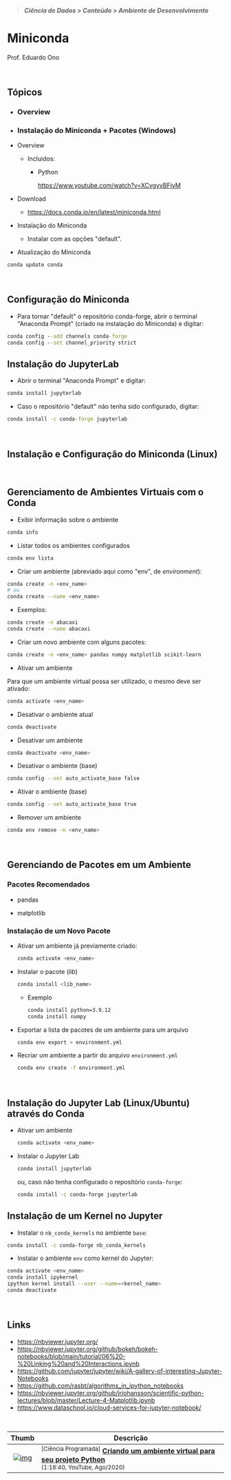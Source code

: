> <h5>Ciência de Dados > Conteúdo > Ambiente de Desenvolvimento</h5>

# Miniconda

Prof. Eduardo Ono

<br>

## Tópicos

* ### Overview

* ### Instalação do Miniconda + Pacotes (Windows)

* Overview

  * Incluidos:

    * Python

      https://www.youtube.com/watch?v=XCvgyvBFjyM

* Download

  * https://docs.conda.io/en/latest/miniconda.html

* Instalação do Miniconda

  * Instalar com as opções "default".

* Atualização do Miniconda

```bash
conda update conda
```

<br>

## Configuração do Miniconda

* Para tornar "default" o repositório conda-forge, abrir o terminal "Anaconda Prompt" (criado na instalação do Miniconda) e digitar:

```cmd
conda config --add channels conda-forge
conda config --set channel_priority strict
```

## Instalação do JupyterLab

* Abrir o terminal "Anaconda Prompt" e digitar:

```cmd
conda install jupyterlab
```

* Caso o repositório "default" não tenha sido configurado, digitar:

```cmd
conda install -c conda-forge jupyterlab
```

<br>

## Instalação e Configuração do Miniconda (Linux)

<br>

## Gerenciamento de Ambientes Virtuais com o Conda

* Exibir informação sobre o ambiente

```sh
conda info
```

* Listar todos os ambientes configurados

```sh
conda env lista
```

* Criar um ambiente (abreviado aqui como "env", de _environment_):

```sh
conda create -n <env_name>
# ou
conda create --name <env_name>
```

* Exemplos:

```sh
conda create -n abacaxi
conda create --name abacaxi
```

* Criar um novo ambiente com alguns pacotes:

```sh
conda create -n <env_name> pandas numpy matplotlib scikit-learn
```

* Ativar um ambiente

Para que um ambiente virtual possa ser utilizado, o mesmo deve ser ativado:

```sh
conda activate <env_name>
```

* Desativar o ambiente atual

```sh
conda deactivate
```

* Desativar um ambiente

```sh
conda deactivate <env_name>
```

* Desativar o ambiente (base)

```sh
conda config --set auto_activate_base false
```

* Ativar o ambiente (base)

```sh
conda config --set auto_activate_base true
```

* Remover um ambiente

```sh
conda env remove -n <env_name>
```

<br>

## Gerenciando de Pacotes em um Ambiente

### Pacotes Recomendados

* pandas

* matplotlib

### Instalação de um Novo Pacote

* Ativar um ambiente já previamente criado:

  ```sh
  conda activate <env_name>
  ```

* Instalar o pacote (_lib_)

  ```sh
  conda install <lib_name>
  ```

  * Exemplo

    ```sh
    conda install python=3.9.12
    conda install numpy
    ```

* Exportar a lista de pacotes de um ambiente para um arquivo

  ```sh
  conda env export > environment.yml
  ```

* Recriar um ambiente a partir do arquivo `environment.yml`

  ```sh
  conda env create -f environment.yml
  ```

<br>

## Instalação do Jupyter Lab (Linux/Ubuntu) através do Conda

* Ativar um ambiente

  ```sh
  conda activate <env_name>
  ```

* Instalar o Jupyter Lab

  ```sh
  conda install jupyterlab
  ```

  ou, caso não tenha configurado o repositório `conda-forge`:

  ```sh
  conda install -c conda-forge jupyterlab
  ```

## Instalação de um Kernel no Jupyter

* Instalar o `nb_conda_kernels` no ambiente `base`:

```sh
conda install -c conda-forge nb_conda_kernels
```

* Instalar o ambiente `env` como kernel do Jupyter:

```sh
conda activate <env_name>
conda install ipykernel
ipython kernel install --user --name=<kernel_name>
conda deactivate
```

<br>

## Links

* https://nbviewer.jupyter.org/
* https://nbviewer.jupyter.org/github/bokeh/bokeh-notebooks/blob/main/tutorial/06%20-%20Linking%20and%20Interactions.ipynb
* https://github.com/jupyter/jupyter/wiki/A-gallery-of-interesting-Jupyter-Notebooks
* https://github.com/rasbt/algorithms_in_ipython_notebooks
* https://nbviewer.jupyter.org/github/jrjohansson/scientific-python-lectures/blob/master/Lecture-4-Matplotlib.ipynb
* https://www.dataschool.io/cloud-services-for-jupyter-notebook/

<br>

| Thumb | Descrição |
| :-: | --- |
| [![img](https://img.youtube.com/vi/8laFJI2l3gU/default.jpg)](https://www.youtube.com/watch?v=8laFJI2l3gU) | <sup>[Ciência Programada]</sup> [__Criando um ambiente virtual para seu projeto Python__](https://www.youtube.com/watch?v=8laFJI2l3gU) <br> <sub>(1:18:40, YouTube, Ago/2020)</sub>

<br>

